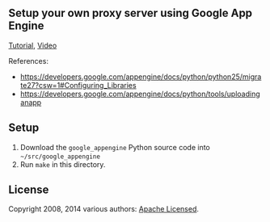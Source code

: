 ## Setup your own proxy server using Google App Engine

[Tutorial](http://www.labnol.org/internet/setup-proxy-server/12890/), [Video](https://www.youtube.com/watch?v=3f6Zq4prys0)

References:
* https://developers.google.com/appengine/docs/python/python25/migrate27?csw=1#Configuring_Libraries
* https://developers.google.com/appengine/docs/python/tools/uploadinganapp


## Setup

1. Download the `google_appengine` Python source code into `~/src/google_appengine`
2. Run `make` in this directory.


## License

Copyright 2008, 2014 various authors: [Apache Licensed](LICENSE).

